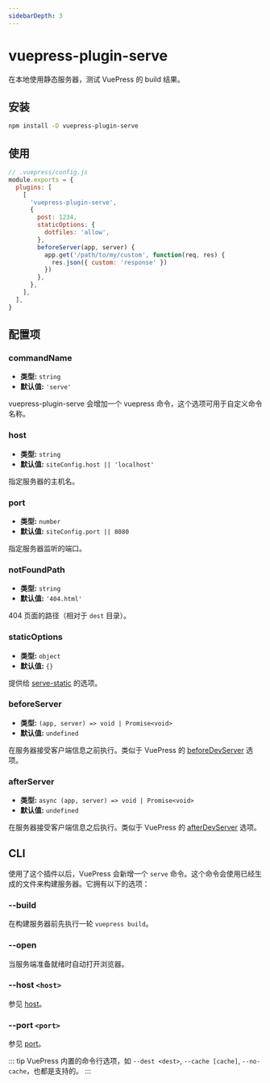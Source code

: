 ```yaml
---
sidebarDepth: 3
---
```


# vuepress-plugin-serve <GitHubLink repo="vuepress/vuepress-community"/>

在本地使用静态服务器，测试 VuePress 的 build 结果。

## 安装

```sh
npm install -D vuepress-plugin-serve
```

## 使用

```js
// .vuepress/config.js
module.exports = {
  plugins: [
    [
      'vuepress-plugin-serve',
      {
        post: 1234,
        staticOptions: {
          dotfiles: 'allow',
        },
        beforeServer(app, server) {
          app.get('/path/to/my/custom', function(req, res) {
            res.json({ custom: 'response' })
          })
        },
      },
    ],
  ],
}
```

## 配置项

### commandName

- **类型:** `string`
- **默认值:** `'serve'`

vuepress-plugin-serve 会增加一个 vuepress 命令，这个选项可用于自定义命令名称。

### host

- **类型:** `string`
- **默认值:** `siteConfig.host || 'localhost'`

指定服务器的主机名。

### port

- **类型:** `number`
- **默认值:** `siteConfig.port || 8080`

指定服务器监听的端口。

### notFoundPath

- **类型:** `string`
- **默认值:** `'404.html'`

404 页面的路径（相对于 `dest` 目录）。

### staticOptions

- **类型:** `object`
- **默认值:** `{}`

提供给 [serve-static](https://github.com/expressjs/serve-static#servestaticroot-options) 的选项。

### beforeServer

- **类型:** `(app, server) => void | Promise<void>`
- **默认值:** `undefined`

在服务器接受客户端信息之前执行。类似于 VuePress 的 [beforeDevServer](https://vuepress.vuejs.org/zh/plugin/option-api.html#beforedevserver) 选项。

### afterServer

- **类型:** `async (app, server) => void | Promise<void>`
- **默认值:** `undefined`

在服务器接受客户端信息之后执行。类似于 VuePress 的 [afterDevServer](https://vuepress.vuejs.org/zh/plugin/option-api.html#afterdevserver) 选项。

## CLI

使用了这个插件以后，VuePress 会新增一个 `serve` 命令。这个命令会使用已经生成的文件来构建服务器。它拥有以下的选项：

### --build

在构建服务器前先执行一轮 `vuepress build`。

### --open

当服务端准备就绪时自动打开浏览器。

### --host `<host>`

参见 [host](#host)。

### --port `<port>`

参见 [port](#port)。

::: tip
VuePress 内置的命令行选项，如 `--dest <dest>`, `--cache [cache]`, `--no-cache`，也都是支持的。
:::
